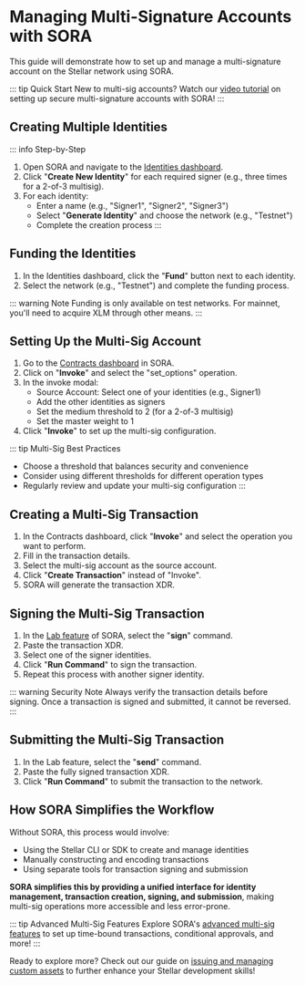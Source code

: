 # Managing Multi-Signature Accounts with SORA

This guide will demonstrate how to set up and manage a multi-signature account on the Stellar network using SORA.

::: tip Quick Start
New to multi-sig accounts? Watch our [video tutorial](https://example.com/multisig-tutorial) on setting up secure multi-signature accounts with SORA!
:::

## Creating Multiple Identities

::: info Step-by-Step
1. Open SORA and navigate to the [Identities dashboard](/features/identities.md#identities-dashboard).
2. Click "**Create New Identity**" for each required signer (e.g., three times for a 2-of-3 multisig).
3. For each identity:
   - Enter a name (e.g., "Signer1", "Signer2", "Signer3")
   - Select "**Generate Identity**" and choose the network (e.g., "Testnet")
   - Complete the creation process
:::

## Funding the Identities

1. In the Identities dashboard, click the "**Fund**" button next to each identity.
2. Select the network (e.g., "Testnet") and complete the funding process.

::: warning Note
Funding is only available on test networks. For mainnet, you'll need to acquire XLM through other means.
:::

## Setting Up the Multi-Sig Account

1. Go to the [Contracts dashboard](/features/contracts.md#contracts-dashboard) in SORA.
2. Click on "**Invoke**" and select the "set_options" operation.
3. In the invoke modal:
   - Source Account: Select one of your identities (e.g., Signer1)
   - Add the other identities as signers
   - Set the medium threshold to 2 (for a 2-of-3 multisig)
   - Set the master weight to 1
4. Click "**Invoke**" to set up the multi-sig configuration.

::: tip Multi-Sig Best Practices
- Choose a threshold that balances security and convenience
- Consider using different thresholds for different operation types
- Regularly review and update your multi-sig configuration
:::

## Creating a Multi-Sig Transaction

1. In the Contracts dashboard, click "**Invoke**" and select the operation you want to perform.
2. Fill in the transaction details.
3. Select the multi-sig account as the source account.
4. Click "**Create Transaction**" instead of "Invoke".
5. SORA will generate the transaction XDR.

## Signing the Multi-Sig Transaction

1. In the [Lab feature](/features/lab.md) of SORA, select the "**sign**" command.
2. Paste the transaction XDR.
3. Select one of the signer identities.
4. Click "**Run Command**" to sign the transaction.
5. Repeat this process with another signer identity.

::: warning Security Note
Always verify the transaction details before signing. Once a transaction is signed and submitted, it cannot be reversed.
:::

## Submitting the Multi-Sig Transaction

1. In the Lab feature, select the "**send**" command.
2. Paste the fully signed transaction XDR.
3. Click "**Run Command**" to submit the transaction to the network.

## How SORA Simplifies the Workflow

Without SORA, this process would involve:
- Using the Stellar CLI or SDK to create and manage identities
- Manually constructing and encoding transactions
- Using separate tools for transaction signing and submission

**SORA simplifies this by providing a unified interface for identity management, transaction creation, signing, and submission**, making multi-sig operations more accessible and less error-prone.

::: tip Advanced Multi-Sig Features
Explore SORA's [advanced multi-sig features](/features/contracts.md#advanced-multisig) to set up time-bound transactions, conditional approvals, and more!
:::

Ready to explore more? Check out our guide on [issuing and managing custom assets](/guides/issuing-managing-custom-assets.md) to further enhance your Stellar development skills!